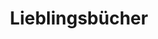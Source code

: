 ---
title: Lieblingsbücher
weight: 2
aliases:
  - "/bookshelves/favorites"
enableScrollToTop: true
recentTitle: Neue Lieblingsbücher
---